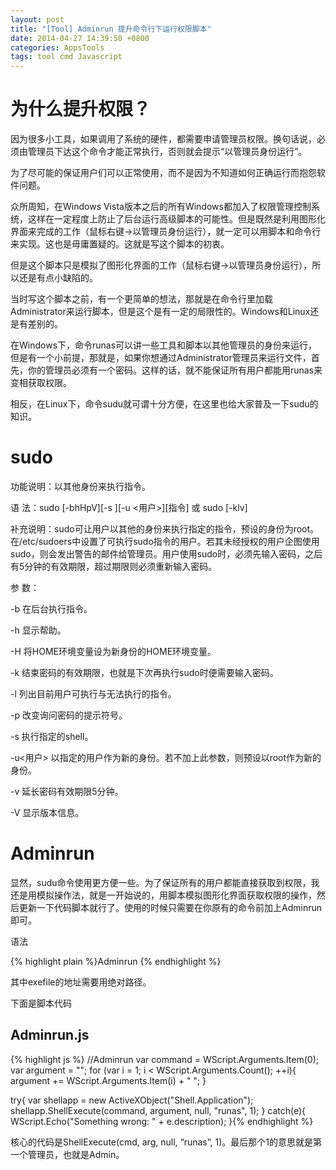 ```yaml
---
layout: post
title: "[Tool] Adminrun 提升命令行下运行权限脚本"
date: 2014-04-27 14:39:50 +0800
categories: AppsTools
tags: tool cmd Javascript
---
```

# 为什么提升权限？

因为很多小工具，如果调用了系统的硬件，都需要申请管理员权限。换句话说，必须由管理员下达这个命令才能正常执行，否则就会提示“以管理员身份运行”。

为了尽可能的保证用户们可以正常使用，而不是因为不知道如何正确运行而抱怨软件问题。

众所周知，在Windows Vista版本之后的所有Windows都加入了权限管理控制系统，这样在一定程度上防止了后台运行高级脚本的可能性。但是既然是利用图形化界面来完成的工作（鼠标右键->以管理员身份运行），就一定可以用脚本和命令行来实现。这也是毋庸置疑的。这就是写这个脚本的初衷。

但是这个脚本只是模拟了图形化界面的工作（鼠标右键->以管理员身份运行），所以还是有点小缺陷的。

当时写这个脚本之前，有一个更简单的想法，那就是在命令行里加载Administrator来运行脚本，但是这个是有一定的局限性的。Windows和Linux还是有差别的。

在Windows下，命令runas可以讲一些工具和脚本以其他管理员的身份来运行，但是有一个小前提，那就是，如果你想通过Administrator管理员来运行文件，首先，你的管理员必须有一个密码。这样的话，就不能保证所有用户都能用runas来变相获取权限。

相反，在Linux下，命令sudu就可谓十分方便，在这里也给大家普及一下sudu的知识。

# sudo

功能说明：以其他身份来执行指令。

语 法：sudo [-bhHpV][-s <shell>][-u <用户>][指令] 或 sudo [-klv]

补充说明：sudo可让用户以其他的身份来执行指定的指令，预设的身份为root。在/etc/sudoers中设置了可执行sudo指令的用户。若其未经授权的用户企图使用sudo，则会发出警告的邮件给管理员。用户使用sudo时，必须先输入密码，之后有5分钟的有效期限，超过期限则必须重新输入密码。

参 数：

-b 在后台执行指令。

-h 显示帮助。

-H 将HOME环境变量设为新身份的HOME环境变量。

-k 结束密码的有效期限，也就是下次再执行sudo时便需要输入密码。

-l 列出目前用户可执行与无法执行的指令。

-p 改变询问密码的提示符号。

-s<shell> 执行指定的shell。

-u<用户> 以指定的用户作为新的身份。若不加上此参数，则预设以root作为新的身份。

-v 延长密码有效期限5分钟。

-V 显示版本信息。

# Adminrun

显然，sudu命令使用更方便一些。为了保证所有的用户都能直接获取到权限，我还是用模拟操作法，就是一开始说的，用脚本模拟图形化界面获取权限的操作，然后更新一下代码脚本就行了。使用的时候只需要在你原有的命令前加上Adminrun即可。

语法

{% highlight plain %}Adminrun <exefile> <arguments>{% endhighlight %}

其中exefile的地址需要用绝对路径。

下面是脚本代码

## Adminrun.js

{% highlight js %}
//Adminrun <exefile> <arguments>
var command = WScript.Arguments.Item(0);
var argument = "";
for (var i = 1; i < WScript.Arguments.Count(); ++i){
  argument += WScript.Arguments.Item(i) + " ";
}
 
try{
  var shellapp = new ActiveXObject("Shell.Application");
  shellapp.ShellExecute(command, argument, null, "runas", 1);
}
catch(e){
  WScript.Echo("Something wrong: " + e.description);
}{% endhighlight %}

核心的代码是ShellExecute(cmd, arg, null, “runas”, 1)。最后那个1的意思就是第一个管理员，也就是Admin。
